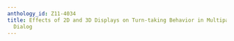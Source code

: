```yaml
---
anthology_id: Z11-4034
title: Effects of 2D and 3D Displays on Turn-taking Behavior in Multiparty Human-Computer
  Dialog
---
```

